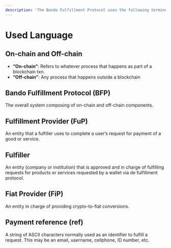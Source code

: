 ```yaml
---
description: 'The Bando Fulfillment Protocol uses the following terminology.'
---
```


# Used Language

## On-chain and Off-chain

* **“On-chain”**: Refers to whatever process that happens as part of a blockchain txn.
* **“Off-chain”**: Any process that happens outside a blockchain

## Bando Fulfillment Protocol (BFP)

The overall system composing of on-chain and off-chain components.

## Fulfillment Provider (FuP)

An entity that a fulfiller uses to complete a user’s request for payment of a good or service.

## Fulfiller

An entity (company or institution) that is approved and in charge of fulfilling requests for products or services requested by a wallet via de fulfillment protocol.

## Fiat Provider (FiP)

An entity in charge of providing crypto-to-fiat conversions.

## Payment reference (ref)

A string of ASCII characters normally used as an identifier to fulfill a request. This may be an email, username, cellphone, ID number, etc.
